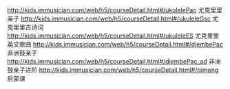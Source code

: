 http://kids.immusician.com/web/h5/courseDetail.html#/ukulelePac    尤克里里亲子
http://kids.immusician.com/web/h5/courseDetail.html#/ukuleleGsc     尤克里里古诗词
http://kids.immusician.com/web/h5/courseDetail.html#/ukuleleES      尤克里里英文歌曲
http://kids.immusician.com/web/h5/courseDetail.html#/djembePac      非洲鼓亲子
http://kids.immusician.com/web/h5/courseDetail.html#/djembePac_ad   非洲鼓亲子进阶
http://kids.immusician.com/web/h5/courseDetail.html#/qimeng     启蒙课